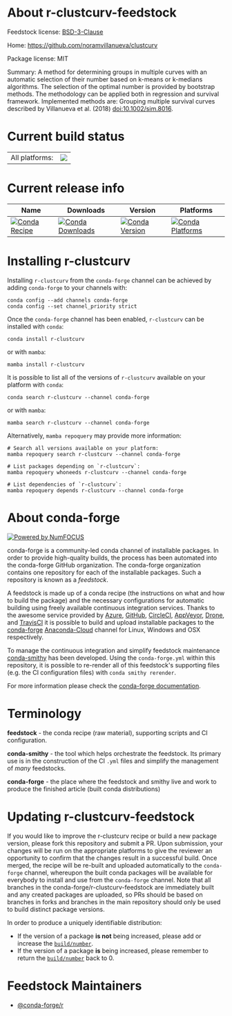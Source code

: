 About r-clustcurv-feedstock
===========================

Feedstock license: [BSD-3-Clause](https://github.com/conda-forge/r-clustcurv-feedstock/blob/main/LICENSE.txt)

Home: https://github.com/noramvillanueva/clustcurv

Package license: MIT

Summary: A method for determining groups in multiple curves with an automatic selection of their number based on k-means or k-medians algorithms. The selection of the optimal number is provided by bootstrap methods. The methodology can be applied both in regression and survival framework. Implemented methods are: Grouping multiple survival curves described by Villanueva et al. (2018) <doi:10.1002/sim.8016>.

Current build status
====================


<table><tr><td>All platforms:</td>
    <td>
      <a href="https://dev.azure.com/conda-forge/feedstock-builds/_build/latest?definitionId=14535&branchName=main">
        <img src="https://dev.azure.com/conda-forge/feedstock-builds/_apis/build/status/r-clustcurv-feedstock?branchName=main">
      </a>
    </td>
  </tr>
</table>

Current release info
====================

| Name | Downloads | Version | Platforms |
| --- | --- | --- | --- |
| [![Conda Recipe](https://img.shields.io/badge/recipe-r--clustcurv-green.svg)](https://anaconda.org/conda-forge/r-clustcurv) | [![Conda Downloads](https://img.shields.io/conda/dn/conda-forge/r-clustcurv.svg)](https://anaconda.org/conda-forge/r-clustcurv) | [![Conda Version](https://img.shields.io/conda/vn/conda-forge/r-clustcurv.svg)](https://anaconda.org/conda-forge/r-clustcurv) | [![Conda Platforms](https://img.shields.io/conda/pn/conda-forge/r-clustcurv.svg)](https://anaconda.org/conda-forge/r-clustcurv) |

Installing r-clustcurv
======================

Installing `r-clustcurv` from the `conda-forge` channel can be achieved by adding `conda-forge` to your channels with:

```
conda config --add channels conda-forge
conda config --set channel_priority strict
```

Once the `conda-forge` channel has been enabled, `r-clustcurv` can be installed with `conda`:

```
conda install r-clustcurv
```

or with `mamba`:

```
mamba install r-clustcurv
```

It is possible to list all of the versions of `r-clustcurv` available on your platform with `conda`:

```
conda search r-clustcurv --channel conda-forge
```

or with `mamba`:

```
mamba search r-clustcurv --channel conda-forge
```

Alternatively, `mamba repoquery` may provide more information:

```
# Search all versions available on your platform:
mamba repoquery search r-clustcurv --channel conda-forge

# List packages depending on `r-clustcurv`:
mamba repoquery whoneeds r-clustcurv --channel conda-forge

# List dependencies of `r-clustcurv`:
mamba repoquery depends r-clustcurv --channel conda-forge
```


About conda-forge
=================

[![Powered by
NumFOCUS](https://img.shields.io/badge/powered%20by-NumFOCUS-orange.svg?style=flat&colorA=E1523D&colorB=007D8A)](https://numfocus.org)

conda-forge is a community-led conda channel of installable packages.
In order to provide high-quality builds, the process has been automated into the
conda-forge GitHub organization. The conda-forge organization contains one repository
for each of the installable packages. Such a repository is known as a *feedstock*.

A feedstock is made up of a conda recipe (the instructions on what and how to build
the package) and the necessary configurations for automatic building using freely
available continuous integration services. Thanks to the awesome service provided by
[Azure](https://azure.microsoft.com/en-us/services/devops/), [GitHub](https://github.com/),
[CircleCI](https://circleci.com/), [AppVeyor](https://www.appveyor.com/),
[Drone](https://cloud.drone.io/welcome), and [TravisCI](https://travis-ci.com/)
it is possible to build and upload installable packages to the
[conda-forge](https://anaconda.org/conda-forge) [Anaconda-Cloud](https://anaconda.org/)
channel for Linux, Windows and OSX respectively.

To manage the continuous integration and simplify feedstock maintenance
[conda-smithy](https://github.com/conda-forge/conda-smithy) has been developed.
Using the ``conda-forge.yml`` within this repository, it is possible to re-render all of
this feedstock's supporting files (e.g. the CI configuration files) with ``conda smithy rerender``.

For more information please check the [conda-forge documentation](https://conda-forge.org/docs/).

Terminology
===========

**feedstock** - the conda recipe (raw material), supporting scripts and CI configuration.

**conda-smithy** - the tool which helps orchestrate the feedstock.
                   Its primary use is in the construction of the CI ``.yml`` files
                   and simplify the management of *many* feedstocks.

**conda-forge** - the place where the feedstock and smithy live and work to
                  produce the finished article (built conda distributions)


Updating r-clustcurv-feedstock
==============================

If you would like to improve the r-clustcurv recipe or build a new
package version, please fork this repository and submit a PR. Upon submission,
your changes will be run on the appropriate platforms to give the reviewer an
opportunity to confirm that the changes result in a successful build. Once
merged, the recipe will be re-built and uploaded automatically to the
`conda-forge` channel, whereupon the built conda packages will be available for
everybody to install and use from the `conda-forge` channel.
Note that all branches in the conda-forge/r-clustcurv-feedstock are
immediately built and any created packages are uploaded, so PRs should be based
on branches in forks and branches in the main repository should only be used to
build distinct package versions.

In order to produce a uniquely identifiable distribution:
 * If the version of a package **is not** being increased, please add or increase
   the [``build/number``](https://docs.conda.io/projects/conda-build/en/latest/resources/define-metadata.html#build-number-and-string).
 * If the version of a package **is** being increased, please remember to return
   the [``build/number``](https://docs.conda.io/projects/conda-build/en/latest/resources/define-metadata.html#build-number-and-string)
   back to 0.

Feedstock Maintainers
=====================

* [@conda-forge/r](https://github.com/conda-forge/r/)


